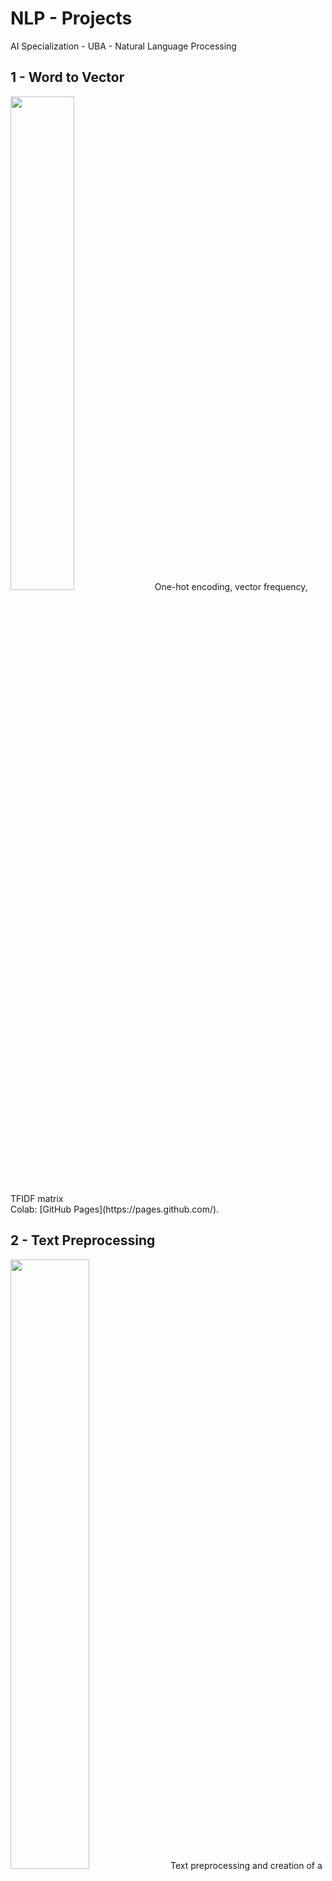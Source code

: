# NLP - Projects
AI Specialization - UBA - Natural Language Processing

## 1 - Word to Vector
<img src="https://user-images.githubusercontent.com/77301813/136676196-148029d8-41cc-4061-8fc2-a53210542bb4.PNG" width=45% height=45%>
One-hot encoding, vector frequency, TFIDF matrix <br/>
Colab: [GitHub Pages](https://pages.github.com/).


## 2 - Text Preprocessing
<img src="https://user-images.githubusercontent.com/77301813/136676513-f4a9dbf3-33d1-45d6-af60-bd61769eac8c.PNG" width=50% height=50%>
Text preprocessing and creation of a rule-based robot<br/>
Colab: [GitHub Pages](https://pages.github.com/).

## 3 - Word Embeddings
<img src="https://user-images.githubusercontent.com/77301813/136676611-7883a95c-c830-473d-b4ef-2e18feeef4a0.PNG" width=45% height=45%>
Creating vectors with Gensim<br/>
Colab: [GitHub Pages](https://pages.github.com/).

## 4 - Recurrent Neural Network
<img src="https://user-images.githubusercontent.com/77301813/136676766-e9cb5cbb-fb42-448b-9e85-e2d0ccfe6737.PNG" width=35% height=35%>
RNN and text prediction<br/>
Colab: [GitHub Pages](https://pages.github.com/).


## 5 - Long Short Term Memory
<img src="https://user-images.githubusercontent.com/77301813/136676915-0ad94456-a3c5-4310-9cac-2905233e0b1f.PNG" width=40% height=40%>
Using LSTM for user review qualification qu<br/>
Colab: [GitHub Pages](https://pages.github.com/).

![Portada 5](https://user-images.githubusercontent.com/77301813/136676915-0ad94456-a3c5-4310-9cac-2905233e0b1f.PNG)

